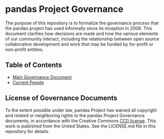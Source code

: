 # pandas Project Governance

The purpose of this repository is to formalize the governance process that the
pandas project has used informally since its inception in 2008. This document
clarifies how decisions are made and how the various elements of our community
interact, including the relationship between open source collaborative
development and work that may be funded by for-profit or non-profit entities.

## Table of Contents

* [Main Governance Document](governance.md)
* [Current People](people.md)

## License of Governance Documents

To the extent possible under law, pandas Project has waived all copyright and
related or neighboring rights to the pandas Project Governance documents, in
accordance with the Creative Commons [CC0
license](http://creativecommons.org/publicdomain/zero/1.0/). This work is
published from the United States.  See the LICENSE.md file in this repository
for details.
